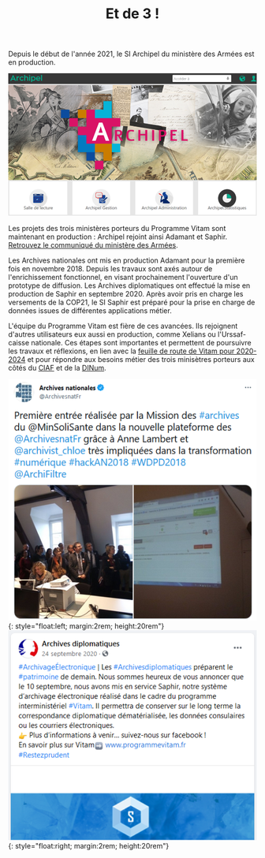 ﻿---
layout: post
title: Et de 3 !
---

Depuis le début de l'année 2021, le SI Archipel du ministère des Armées est en production.

![Logos](/public/images/visuel_Archipel.png)


Les projets des trois ministères porteurs du Programme Vitam sont maintenant en production : Archipel rejoint ainsi Adamant et Saphir. [Retrouvez le communiqué du ministère des Armées](20210519_ARCHIPEL_ComOuvertureService_VFdiff.pdf).


Les Archives nationales ont mis en production Adamant pour la première fois en novembre 2018. Depuis les travaux sont axés autour de l'enrichissement fonctionnel, en visant prochainement l'ouverture d'un prototype de diffusion. 
Les Archives diplomatiques ont effectué la mise en production de Saphir en septembre 2020. Après avoir pris en charge les versements de la COP21, le SI Saphir est préparé pour la prise en charge de données issues de différentes applications métier.

L'équipe du Programme Vitam est fière de ces avancées. Ils rejoignent d'autres utilisateurs eux aussi en production, comme Xelians ou l'Urssaf-caisse nationale.
Ces étapes sont importantes et permettent de poursuivre les travaux et réflexions, en lien avec la [feuille de route de Vitam pour 2020-2024](https://www.programmevitam.fr/2021/06/28/Vitam-Feuille-de-route/) et pour répondre aux besoins métier des trois minisètres porteurs aux côtés du [CIAF](https://www.gouvernement.fr/delegue-et-comite-interministeriel-aux-archives-de-france) et de la [DINum](https://www.numerique.gouv.fr/dinum/).

![Logos](/public/images/Adamant_production.PNG){: style="float:left; margin:2rem; height:20rem"} ![Logos](/public/images/Saphir_production.PNG){: style="float:right; margin:2rem; height:20rem"}